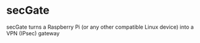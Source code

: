 # secGate
secGate turns a Raspberry Pi (or any other compatible Linux device) into a VPN (IPsec) gateway
